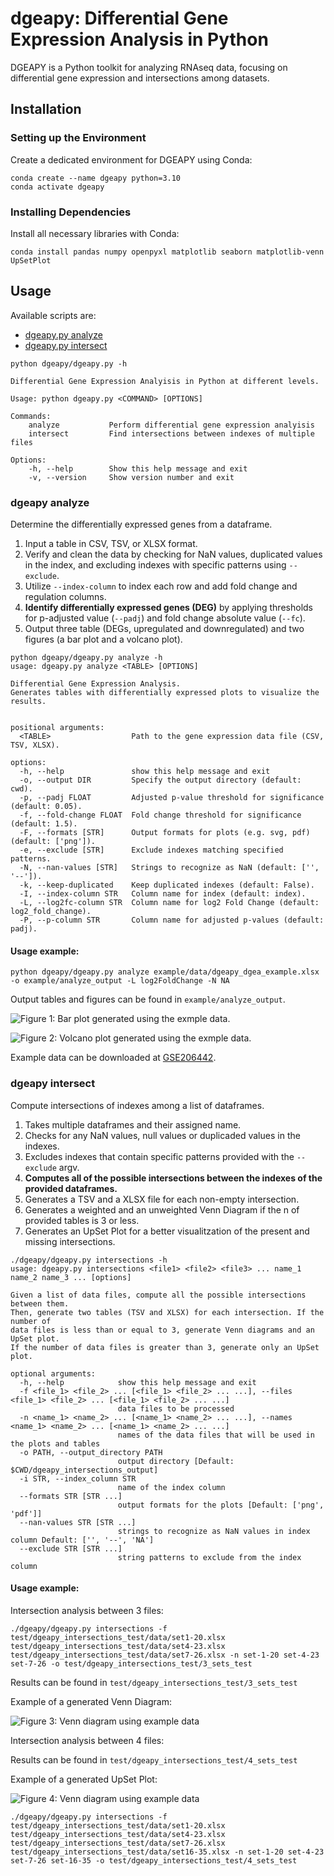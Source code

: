 # dgeapy: Differential Gene Expression Analysis in Python

DGEAPY is a Python toolkit for analyzing RNAseq data, focusing on differential gene expression and intersections among datasets.

## Installation

### Setting up the Environment

Create a dedicated environment for DGEAPY using Conda:

```shell
conda create --name dgeapy python=3.10
conda activate dgeapy
```

### Installing Dependencies

Install all necessary libraries with Conda:

```shell
conda install pandas numpy openpyxl matplotlib seaborn matplotlib-venn UpSetPlot
```

## Usage

Available scripts are:

- [dgeapy.py analyze](#dgeapy-analyze) 
- [dgeapy.py intersect](#dgeapy-intersect)

```
python dgeapy/dgeapy.py -h

Differential Gene Expression Analyisis in Python at different levels.

Usage: python dgeapy.py <COMMAND> [OPTIONS]

Commands:
    analyze           Perform differential gene expression analyisis
    intersect         Find intersections between indexes of multiple files

Options:
    -h, --help        Show this help message and exit
    -v, --version     Show version number and exit
```

### dgeapy analyze

Determine the differentially expressed genes from a dataframe.

1. Input a table in CSV, TSV, or XLSX format.
2. Verify and clean the data by checking for NaN values, duplicated values in the index, and excluding indexes with specific patterns using `--exclude`.
3. Utilize `--index-column` to index each row and add fold change and regulation columns.
4. **Identify differentially expressed genes (DEG)** by applying thresholds for p-adjusted value (`--padj`) and fold change absolute value (`--fc`).
5. Output three table (DEGs, upregulated and downregulated) and two figures (a bar plot and a volcano plot).

```
python dgeapy/dgeapy.py analyze -h
usage: dgeapy.py analyze <TABLE> [OPTIONS]

Differential Gene Expression Analysis.
Generates tables with differentially expressed plots to visualize the results.


positional arguments:
  <TABLE>                  Path to the gene expression data file (CSV, TSV, XLSX).

options:
  -h, --help               show this help message and exit
  -o, --output DIR         Specify the output directory (default: cwd).
  -p, --padj FLOAT         Adjusted p-value threshold for significance (default: 0.05).
  -f, --fold-change FLOAT  Fold change threshold for significance (default: 1.5).
  -F, --formats [STR]      Output formats for plots (e.g. svg, pdf) (default: ['png']).
  -e, --exclude [STR]      Exclude indexes matching specified patterns.
  -N, --nan-values [STR]   Strings to recognize as NaN (default: ['', '--']).
  -k, --keep-duplicated    Keep duplicated indexes (default: False).
  -I, --index-column STR   Column name for index (default: index).
  -L, --log2fc-column STR  Column name for log2 Fold Change (default: log2_fold_change).
  -P, --p-column STR       Column name for adjusted p-values (default: padj).
```

#### Usage example:

```shell
python dgeapy/dgeapy.py analyze example/data/dgeapy_dgea_example.xlsx -o example/analyze_output -L log2FoldChange -N NA
```

Output tables and figures can be found in `example/analyze_output`.

![**Figure 1**: Bar plot generated using the exmple data.](example/analyze_output/barplot.png)

![**Figure 2**: Volcano plot generated using the exmple data.](example/analyze_output/volcano.png)

Example data can be downloaded at [GSE206442](<https://www.ncbi.nlm.nih.gov/geo/download/?acc=GSE206442&format=file&file=GSE206442%5FGIBERT%5F01%5Fnew%5Fannot%5Fwo%5Foutlier%5FSTAT%5Fvs%5FLOG%5Fresults%2Exlsx>).

### dgeapy intersect

Compute intersections of indexes among a list of dataframes.

1. Takes multiple dataframes and their assigned name.
2. Checks for any NaN values, null values or duplicaded values in the indexes.
3. Excludes indexes that contain specific patterns provided with the `--exclude` argv.
4. **Computes all of the possible intersections between the indexes of the provided dataframes.**
5. Generates a TSV and a XLSX file for each non-empty intersection.
6. Generates a weighted and an unweighted Venn Diagram if the n of provided
   tables is 3 or less.
7. Generates an UpSet Plot for a better visualitzation of the present and
   missing intersections.

```
./dgeapy/dgeapy.py intersections -h
usage: dgeapy.py intersections <file1> <file2> <file3> ... name_1 name_2 name_3 ... [options]

Given a list of data files, compute all the possible intersections between them.
Then, generate two tables (TSV and XLSX) for each intersection. If the number of 
data files is less than or equal to 3, generate Venn diagrams and an UpSet plot.
If the number of data files is greater than 3, generate only an UpSet plot.

optional arguments:
  -h, --help            show this help message and exit
  -f <file_1> <file_2> ... [<file_1> <file_2> ... ...], --files <file_1> <file_2> ... [<file_1> <file_2> ... ...]
                        data files to be processed
  -n <name_1> <name_2> ... [<name_1> <name_2> ... ...], --names <name_1> <name_2> ... [<name_1> <name_2> ... ...]
                        names of the data files that will be used in the plots and tables
  -o PATH, --output_directory PATH
                        output directory [Default: $CWD/dgeapy_intersections_output]
  -i STR, --index_column STR
                        name of the index column
  --formats STR [STR ...]
                        output formats for the plots [Default: ['png', 'pdf']]
  --nan-values STR [STR ...]
                        strings to recognize as NaN values in index column Default: ['', '--', 'NA']
  --exclude STR [STR ...]
                        string patterns to exclude from the index column
```

#### Usage example:

Intersection analysis between 3 files:

```shell
./dgeapy/dgeapy.py intersections -f test/dgeapy_intersections_test/data/set1-20.xlsx test/dgeapy_intersections_test/data/set4-23.xlsx test/dgeapy_intersections_test/data/set7-26.xlsx -n set-1-20 set-4-23 set-7-26 -o test/dgeapy_intersections_test/3_sets_test
```
Results can be found in `test/dgeapy_intersections_test/3_sets_test`

Example of a generated Venn Diagram: 

![**Figure 3**: Venn diagram using example
data](test/dgeapy_intersections_test/3_sets_test/fig/venn3_unweighted.png)

Intersection analysis between 4 files:

Results can be found in `test/dgeapy_intersections_test/4_sets_test`

Example of a generated UpSet Plot:

![**Figure 4**: Venn diagram using example
data](test/dgeapy_intersections_test/4_sets_test/fig/upset.png)

```shell
./dgeapy/dgeapy.py intersections -f test/dgeapy_intersections_test/data/set1-20.xlsx test/dgeapy_intersections_test/data/set4-23.xlsx test/dgeapy_intersections_test/data/set7-26.xlsx test/dgeapy_intersections_test/data/set16-35.xlsx -n set-1-20 set-4-23 set-7-26 set-16-35 -o test/dgeapy_intersections_test/4_sets_test
```
